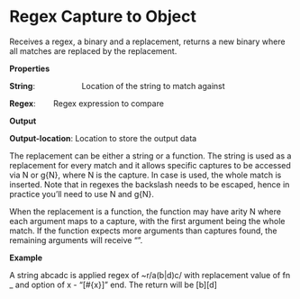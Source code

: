 # Regex Capture to Object

Receives a regex, a binary and a replacement, returns a new binary where all matches are replaced by the replacement.

 **Properties**
 

**String**:                     Location of the string to match against

**Regex**:                     Regex expression to compare

 **Output**
 

**Output-location**: Location to store the output data

The replacement can be either a string or a function. The string is used as a replacement for every match and it allows specific captures to be accessed via N or g{N}, where N is the capture. In case is used, the whole match is inserted. Note that in regexes the backslash needs to be escaped, hence in practice you’ll need to use N and g{N}.

When the replacement is a function, the function may have arity N where each argument maps to a capture, with the first argument being the whole match. If the function expects more arguments than captures found, the remaining arguments will receive “”.

**Example**

A string abcadc is applied regex of ~r/a(b|d)c/ with replacement value of fn _ and option of x - “[#{x}]” end. The return will be [b][d]